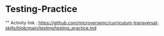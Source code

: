 # Testing-Practice

"" Activity link : https://github.com/microverseinc/curriculum-transversal-skills/blob/main/testing/testing_practice.md
